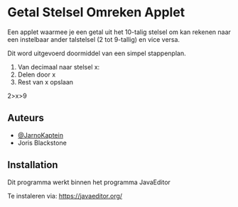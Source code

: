 
# Getal Stelsel Omreken Applet

Een applet waarmee je een getal uit het 10-talig stelsel om kan rekenen naar een instelbaar ander talstelsel (2 tot 9-tallig) en vice versa.

Dit word uitgevoerd doormiddel van een simpel stappenplan.

1. Van decimaal naar stelsel x:
2. Delen door x
3. Rest van x opslaan

2>x>9


## Auteurs

- [@JarnoKaptein](https://www.github.com/JarnoKaptein)
- Joris Blackstone


## Installation

Dit programma werkt binnen het programma JavaEditor

Te instaleren via: https://javaeditor.org/
    